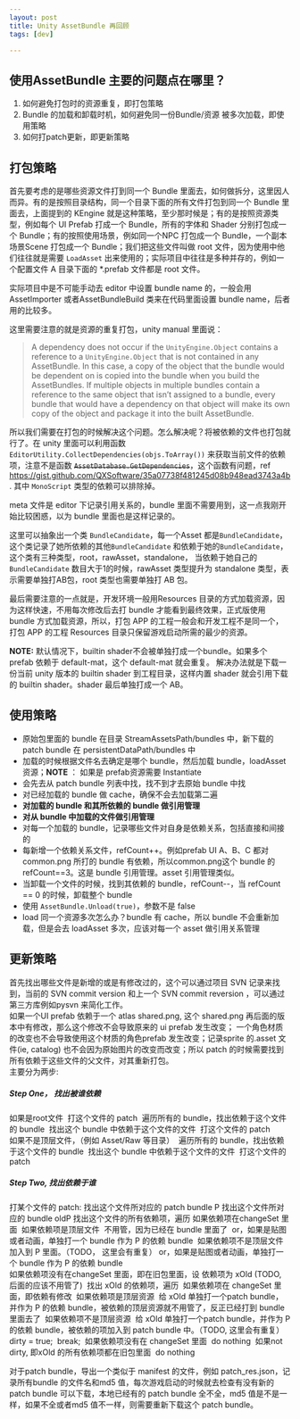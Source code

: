 ```yaml
---
layout: post
title: Unity AssetBundle 再回顾
tags: [dev]

---
```


## 使用AssetBundle 主要的问题点在哪里？

1. 如何避免打包时的资源重复，即打包策略
2. Bundle 的加载和卸载时机，如何避免同一份Bundle/资源 被多次加载，即使用策略
3. 如何打patch更新，即更新策略

## 打包策略

首先要考虑的是哪些资源文件打到同一个 Bundle 里面去，如何做拆分，这里因人而异。有的是按照目录结构，同一个目录下面的所有文件打包到同一个 Bundle 里面去，上面提到的 KEngine 就是这种策略，至少那时候是；有的是按照资源类型，例如每个 UI Prefab 打成一个 Bundle，所有的字体和 Shader 分别打包成一个 Bundle；有的按照使用场景，例如同一个NPC 打包成一个 Bundle，一个副本场景Scene 打包成一个 Bundle；我们把这些文件叫做 root 文件，因为使用中他们往往就是需要 `LoadAsset` 出来使用的；实际项目中往往是多种并存的，例如一个配置文件 A 目录下面的 *.prefab 文件都是 root 文件。

实际项目中是不可能手动去 editor 中设置 bundle name 的，一般会用AssetImporter 或者AssetBundleBuild 类来在代码里面设置 bundle name，后者用的比较多。


这里需要注意的就是资源的重复打包，unity manual 里面说：

>  A dependency does not occur if the `UnityEngine.Object` contains a reference to a `UnityEngine.Object` that is not contained in any AssetBundle. In this case, a copy of the object that the bundle would be dependent on is copied into the bundle when you build the AssetBundles. If multiple objects in multiple bundles contain a reference to the same object that isn’t assigned to a bundle, every bundle that would have a dependency on that object will make its own copy of the object and package it into the built AssetBundle.

所以我们需要在打包的时候解决这个问题。怎么解决呢？将被依赖的文件也打包就行了。在 unity 里面可以利用函数 `EditorUtility.CollectDependencies(objs.ToArray())` 来获取当前文件的依赖项，注意不是函数 <del>`AssetDatabase.GetDependencies`</del>，这个函数有问题，ref https://gist.github.com/QXSoftware/35a07738f481245d08b948ead3743a4b. 其中 `MonoScript` 类型的依赖可以排除掉。

meta 文件是 editor 下记录引用关系的，bundle 里面不需要用到，这一点我刚开始比较困惑，以为 bundle 里面也是这样记录的。

这里可以抽象出一个类 `BundleCandidate`，每一个Asset 都是`BundleCandidate`，这个类记录了她所依赖的其他`BundleCandidate` 和依赖于她的`BundleCandidate`，这个类有三种类型，root，rawAsset，standalone， 当依赖于她自己的`BundleCandidate` 数目大于1的时候，rawAsset 类型提升为 standalone 类型，表示需要单独打AB包，root 类型也需要单独打 AB 包。

最后需要注意的一点就是，开发环境一般用Resources 目录的方式加载资源，因为这样快速，不用每次修改后去打 bundle 才能看到最终效果，正式版使用 bundle 方式加载资源，所以，打包 APP 的工程一般会和开发工程不是同一个，打包 APP 的工程 Resources 目录只保留游戏启动所需的最少的资源。



**NOTE:** 
默认情况下，builtin shader不会被单独打成一个bundle。如果多个 prefab 依赖于 default-mat，这个 default-mat 就会重复。
解决办法就是下载一份当前 unity 版本的 builtin shader 到工程目录，这样内置 shader 就会引用下载的 builtin shader。shader 最后单独打成一个 AB。


## 使用策略

* 原始包里面的 bundle 在目录 StreamAssetsPath/bundles 中，新下载的patch bundle 在 persistentDataPath/bundles 中
* 加载的时候根据文件名去确定是哪个 bundle，然后加载 bundle，loadAsset 资源；**NOTE** ： 如果是 prefab资源需要 Instantiate
* 会先去从 patch bundle 列表中找，找不到才去原始 bundle 中找
* 对已经加载的 bundle 做 cache，确保不会去加载第二遍
* **对加载的 bundle 和其所依赖的 bundle 做引用管理**
* **对从 bundle 中加载的文件做引用管理**
* 对每一个加载的 bundle，记录哪些文件对自身是依赖关系，包括直接和间接的
* 每新增一个依赖关系文件，refCount++。例如prefab UI A、B、C 都对 common.png 所打的 bundle 有依赖，所以common.png这个 bundle 的 refCount==3。这是 bundle 引用管理。asset 引用管理类似。
* 当卸载一个文件的时候，找到其依赖的 bundle，refCount--，当 refCount == 0 的时候，卸载整个 bundle
* 使用 `AssetBundle.Unload(true)`，参数不是 false
* load 同一个资源多次怎么办？bundle 有 cache，所以 bundle 不会重新加载，但是会去 loadAsset 多次，应该对每一个 asset 做引用关系管理

## 更新策略

首先找出哪些文件是新增的或是有修改过的，这个可以通过项目 SVN 记录来找到，当前的 SVN commit version 和上一个 SVN commit reversion ，可以通过第三方库例如pysvn 来简化工作。   
如果一个UI prefab 依赖于一个 atlas shared.png, 这个 shared.png 再后面的版本中有修改，那么这个修改不会导致原来的 ui prefab 发生改变；
一个角色材质的改变也不会导致使用这个材质的角色prefab 发生改变；记录sprite 的.asset 文件(ie, catalog) 也不会因为原始图片的改变而改变；所以 patch 的时候需要找到所有依赖于这些文件的父文件，对其重新打包。   
主要分为两步:
##### Step One， 找出被谁依赖
如果是root文件
​	打这个文件的 patch
​	遍历所有的 bundle，找出依赖于这个文件的 bundle
​		找出这个 bundle 中依赖于这个文件的文件
​			打这个文件的 patch
​	
如果不是顶层文件，（例如 Asset/Raw 等目录）
​	遍历所有的 bundle，找出依赖于这个文件的 bundle
​		找出这个 bundle 中依赖于这个文件的文件
​			打这个文件的 patch

##### Step Two, 找出依赖于谁
打某个文件的 patch:
找出这个文件所对应的 patch bundle P
找出这个文件所对应的 bundle oldP
找出这个文件的所有依赖项，遍历
​	如果依赖项在changeSet 里面
​		如果依赖项是顶层文件
​			不用管，因为已经在 bundle 里面了
​			or，如果是贴图或者动画，单独打一个 bundle 作为 P 的依赖 bundle
​		如果依赖项不是顶层文件
​			加入到 P 里面。（TODO， 这里会有重复）
​			or，如果是贴图或者动画，单独打一个 bundle 作为 P 的依赖 bundle
​	
​	如果依赖项没有在changeSet 里面，即在旧包里面，设 依赖项为 xOld  (TODO, 后面的应该不用管了)
​		找出 xOld 的依赖项，遍历
​			如果依赖项在 changeSet 里面，即依赖有修改
​				如果依赖项是顶层资源
​					给 xOld 单独打一个patch bundle，并作为 P 的依赖 bundle，被依赖的顶层资源就不用管了，反正已经打到 bundle 里面去了
​				如果依赖项不是顶层资源
​					给 xOld 单独打一个patch bundle，并作为 P 的依赖 bundle，被依赖的项加入到 patch bundle 中。（TODO, 这里会有重复）
​				dirty = true;
​				break;
​			如果依赖项没有在 changeSet 里面
​				do nothing
​		如果not dirty, 即xOld 的所有依赖项都在旧包里面
​			do nothing

对于patch bundle，导出一个类似于 manifest 的文件，例如 patch_res.json，记录所有bundle 的文件名和md5 值，每次游戏启动的时候就去检查有没有新的 patch bundle 可以下载，本地已经有的 patch bundle 全不全，md5 值是不是一样，如果不全或者md5 值不一样，则需要重新下载这个 patch bundle。